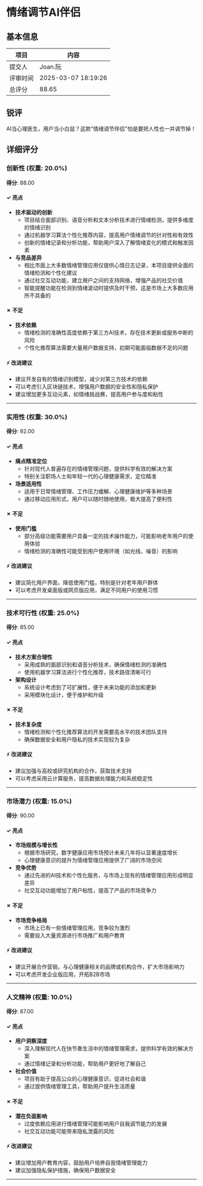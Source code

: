 # 情绪调节AI伴侣

## 基本信息

| 项目 | 内容 |
|------|------|
| 提交人 | Joan.阮 |
| 评审时间 | 2025-03-07 18:19:26 |
| 总评分 | 88.65 |

## 锐评

AI当心理医生，用户当小白鼠？这款"情绪调节伴侣"怕是要把人性也一并调节掉！

## 详细评分

### 创新性 (权重: 20.0%)

**得分**: 88.00

#### ✓ 亮点

* **技术驱动的创新**
  * 项目结合面部识别、语音分析和文本分析技术进行情绪检测，提供多维度的情绪识别
  * 通过机器学习算法个性化推荐内容，提高用户情绪调节的针对性和有效性
  * 创新的情绪记录和分析功能，帮助用户深入了解情绪变化的模式和触发因素
* **与竞品差异**
  * 相比市面上大多数情绪管理应用仅提供心情日志记录，本项目提供全面的情绪检测和个性化建议
  * 通过社交互动功能，建立用户之间的支持网络，增强产品的社交价值
  * 智能提醒功能在检测到情绪波动时提供及时干预，这是市场上大多数应用所不具备的

#### ✗ 不足

* **技术依赖**
  * 情绪检测的准确性高度依赖于第三方AI技术，存在技术更新或服务中断的风险
  * 个性化推荐算法需要大量用户数据支持，初期可能面临数据不足的问题

#### ⚡ 改进建议

* 建议开发自有的情绪识别模型，减少对第三方技术的依赖
* 可以考虑引入区块链技术，增强用户数据的安全性和隐私保护
* 建议增加更多互动元素，如情绪挑战赛，提高用户参与度和粘性

---

### 实用性 (权重: 30.0%)

**得分**: 92.00

#### ✓ 亮点

* **痛点精准定位**
  * 针对现代人普遍存在的情绪管理问题，提供科学有效的解决方案
  * 特别关注职场人士和年轻一代的心理健康需求，定位精准
* **场景适用性**
  * 适用于日常情绪管理、工作压力缓解、心理健康维护等多种场景
  * 通过移动应用形式，用户可以随时随地使用，极大提高了便利性

#### ✗ 不足

* **使用门槛**
  * 部分高级功能需要用户具备一定的技术操作能力，可能影响老年用户的使用体验
  * 情绪检测的准确性可能受到用户使用环境（如光线、噪音）的影响

#### ⚡ 改进建议

* 建议简化用户界面，降低使用门槛，特别是针对老年用户群体
* 可以考虑开发桌面版或网页版应用，满足不同用户的使用习惯

---

### 技术可行性 (权重: 25.0%)

**得分**: 85.00

#### ✓ 亮点

* **技术方案合理性**
  * 采用成熟的面部识别和语音分析技术，确保情绪检测的准确性
  * 使用机器学习算法进行个性化推荐，技术路径清晰可行
* **架构设计**
  * 系统设计考虑到了可扩展性，便于未来功能的添加和更新
  * 采用模块化设计，便于维护和升级

#### ✗ 不足

* **技术复杂度**
  * 情绪检测和个性化推荐算法的开发需要高水平的技术团队支持
  * 确保数据安全和用户隐私的技术实现较为复杂

#### ⚡ 改进建议

* 建议加强与高校或研究机构的合作，获取技术支持
* 可以考虑采用云计算服务，提高数据处理能力和系统稳定性

---

### 市场潜力 (权重: 15.0%)

**得分**: 90.00

#### ✓ 亮点

* **市场规模与增长性**
  * 根据市场研究，数字健康应用市场预计未来几年将以显著速度增长
  * 心理健康意识的提升为情绪管理应用提供了广阔的市场空间
* **竞争优势**
  * 通过先进的AI技术和个性化服务，与市场上现有的情绪管理应用形成明显差异
  * 社交互动功能增加了用户粘性，提高了产品的市场竞争力

#### ✗ 不足

* **市场竞争格局**
  * 市场上已有一些情绪管理应用，竞争较为激烈
  * 需要投入大量资源进行市场推广和用户教育

#### ⚡ 改进建议

* 建议开展合作营销，与心理健康相关的品牌或机构合作，扩大市场影响力
* 可以考虑开发企业版应用，开拓B2B市场

---

### 人文精神 (权重: 10.0%)

**得分**: 87.00

#### ✓ 亮点

* **用户洞察深度**
  * 深入理解现代人在快节奏生活中的情绪管理需求，提供科学有效的解决方案
  * 通过情绪记录和分析功能，帮助用户更好地了解自己
* **社会价值**
  * 项目有助于提高公众的心理健康意识，促进社会和谐
  * 通过提供情绪管理工具，帮助用户提升生活质量

#### ✗ 不足

* **潜在负面影响**
  * 过度依赖应用进行情绪管理可能影响用户自我调节能力的发展
  * 社交互动功能可能带来隐私泄露的风险

#### ⚡ 改进建议

* 建议增加用户教育内容，鼓励用户培养自我情绪管理能力
* 建议加强隐私保护措施，确保用户数据安全

---

